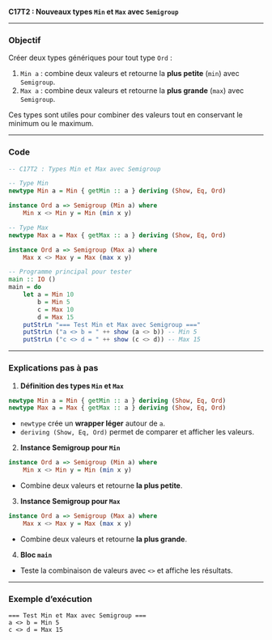 **C17T2 : Nouveaux types `Min` et `Max` avec `Semigroup`**

---

### Objectif

Créer deux types génériques pour tout type `Ord` :

1. `Min a` : combine deux valeurs et retourne la **plus petite** (`min`) avec `Semigroup`.
2. `Max a` : combine deux valeurs et retourne la **plus grande** (`max`) avec `Semigroup`.

Ces types sont utiles pour combiner des valeurs tout en conservant le minimum ou le maximum.

---

###  Code 

```haskell
-- C17T2 : Types Min et Max avec Semigroup

-- Type Min
newtype Min a = Min { getMin :: a } deriving (Show, Eq, Ord)

instance Ord a => Semigroup (Min a) where
    Min x <> Min y = Min (min x y)

-- Type Max
newtype Max a = Max { getMax :: a } deriving (Show, Eq, Ord)

instance Ord a => Semigroup (Max a) where
    Max x <> Max y = Max (max x y)

-- Programme principal pour tester
main :: IO ()
main = do
    let a = Min 10
        b = Min 5
        c = Max 10
        d = Max 15
    putStrLn "=== Test Min et Max avec Semigroup ==="
    putStrLn ("a <> b = " ++ show (a <> b)) -- Min 5
    putStrLn ("c <> d = " ++ show (c <> d)) -- Max 15
```

---

###  Explications pas à pas

1. **Définition des types `Min` et `Max`**

```haskell
newtype Min a = Min { getMin :: a } deriving (Show, Eq, Ord)
newtype Max a = Max { getMax :: a } deriving (Show, Eq, Ord)
```

* `newtype` crée un **wrapper léger** autour de `a`.
* `deriving (Show, Eq, Ord)` permet de comparer et afficher les valeurs.

2. **Instance Semigroup pour `Min`**

```haskell
instance Ord a => Semigroup (Min a) where
    Min x <> Min y = Min (min x y)
```

* Combine deux valeurs et retourne **la plus petite**.

3. **Instance Semigroup pour `Max`**

```haskell
instance Ord a => Semigroup (Max a) where
    Max x <> Max y = Max (max x y)
```

* Combine deux valeurs et retourne **la plus grande**.

4. **Bloc `main`**

* Teste la combinaison de valeurs avec `<>` et affiche les résultats.

---

### Exemple d’exécution

```
=== Test Min et Max avec Semigroup ===
a <> b = Min 5
c <> d = Max 15
```
